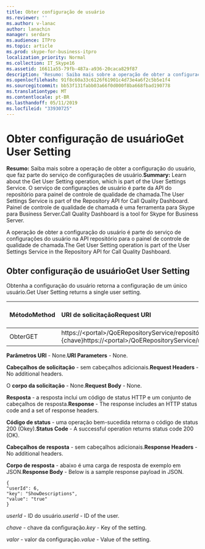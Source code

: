 ```yaml
---
title: Obter configuração de usuário
ms.reviewer: ''
ms.author: v-lanac
author: lanachin
manager: serdars
ms.audience: ITPro
ms.topic: article
ms.prod: skype-for-business-itpro
localization_priority: Normal
ms.collection: IT_Skype16
ms.assetid: 16611a55-79fb-487a-a936-20caca829f87
description: 'Resumo: Saiba mais sobre a operação de obter a configuração do usuário, que faz parte do serviço de configurações de usuário. O serviço de configurações de usuário é parte da API do repositório para painel de controle de qualidade de chamada. Painel de controle de qualidade de chamada é uma ferramenta para Skype para Business Server.'
ms.openlocfilehash: 91f8c60a33c6126f61901c4d73e4a6f2c5b5e1f4
ms.sourcegitcommit: bb53f131fabb03a66f0d000f8ba668fbad190778
ms.translationtype: MT
ms.contentlocale: pt-BR
ms.lasthandoff: 05/11/2019
ms.locfileid: "33930725"
---
```

# <a name="get-user-setting"></a><span data-ttu-id="14c75-105">Obter configuração de usuário</span><span class="sxs-lookup"><span data-stu-id="14c75-105">Get User Setting</span></span>
 
<span data-ttu-id="14c75-106">**Resumo:** Saiba mais sobre a operação de obter a configuração do usuário, que faz parte do serviço de configurações de usuário.</span><span class="sxs-lookup"><span data-stu-id="14c75-106">**Summary:** Learn about the Get User Setting operation, which is part of the User Settings Service.</span></span> <span data-ttu-id="14c75-107">O serviço de configurações de usuário é parte da API do repositório para painel de controle de qualidade de chamada.</span><span class="sxs-lookup"><span data-stu-id="14c75-107">The User Settings Service is part of the Repository API for Call Quality Dashboard.</span></span> <span data-ttu-id="14c75-108">Painel de controle de qualidade de chamada é uma ferramenta para Skype para Business Server.</span><span class="sxs-lookup"><span data-stu-id="14c75-108">Call Quality Dashboard is a tool for Skype for Business Server.</span></span>
  
<span data-ttu-id="14c75-109">A operação de obter a configuração do usuário é parte do serviço de configurações do usuário na API repositório para o painel de controle de qualidade de chamada.</span><span class="sxs-lookup"><span data-stu-id="14c75-109">The Get User Setting operation is part of the User Settings Service in the Repository API for Call Quality Dashboard.</span></span>
  
## <a name="get-user-setting"></a><span data-ttu-id="14c75-110">Obter configuração de usuário</span><span class="sxs-lookup"><span data-stu-id="14c75-110">Get User Setting</span></span>

<span data-ttu-id="14c75-111">Obtenha a configuração do usuário retorna a configuração de um único usuário.</span><span class="sxs-lookup"><span data-stu-id="14c75-111">Get User Setting returns a single user setting.</span></span>
  

|<span data-ttu-id="14c75-112">**Método**</span><span class="sxs-lookup"><span data-stu-id="14c75-112">**Method**</span></span>|<span data-ttu-id="14c75-113">**URI de solicitação**</span><span class="sxs-lookup"><span data-stu-id="14c75-113">**Request URI**</span></span>|<span data-ttu-id="14c75-114">**Versão de HTTP**</span><span class="sxs-lookup"><span data-stu-id="14c75-114">**HTTP Version**</span></span>|
|:-----|:-----|:-----|
|<span data-ttu-id="14c75-115">Obter</span><span class="sxs-lookup"><span data-stu-id="14c75-115">GET</span></span>  <br/> |<span data-ttu-id="14c75-116">https://\<portal\>/QoERepositoryService/repositório/usuário / {userId} /setting/ {chave}</span><span class="sxs-lookup"><span data-stu-id="14c75-116">https://\<portal\>/QoERepositoryService/repository/user/{userId}/setting/{key}</span></span>  <br/> |<span data-ttu-id="14c75-117">HTTP/1.1</span><span class="sxs-lookup"><span data-stu-id="14c75-117">HTTP/1.1</span></span>  <br/> |
   
 <span data-ttu-id="14c75-118">**Parâmetros URI** - None.</span><span class="sxs-lookup"><span data-stu-id="14c75-118">**URI Parameters** - None.</span></span>
  
 <span data-ttu-id="14c75-119">**Cabeçalhos de solicitação** - sem cabeçalhos adicionais.</span><span class="sxs-lookup"><span data-stu-id="14c75-119">**Request Headers** - No additional headers.</span></span>
  
 <span data-ttu-id="14c75-120">O **corpo da solicitação** - None.</span><span class="sxs-lookup"><span data-stu-id="14c75-120">**Request Body** - None.</span></span>
  
 <span data-ttu-id="14c75-121">**Resposta** - a resposta inclui um código de status HTTP e um conjunto de cabeçalhos de resposta.</span><span class="sxs-lookup"><span data-stu-id="14c75-121">**Response** - The response includes an HTTP status code and a set of response headers.</span></span>
  
 <span data-ttu-id="14c75-122">**Código de status** - uma operação bem-sucedida retorna o código de status 200 (Okey).</span><span class="sxs-lookup"><span data-stu-id="14c75-122">**Status Code** - A successful operation returns status code 200 (OK).</span></span>
  
 <span data-ttu-id="14c75-123">**Cabeçalhos de resposta** - sem cabeçalhos adicionais.</span><span class="sxs-lookup"><span data-stu-id="14c75-123">**Response Headers** - No additional headers.</span></span>
  
 <span data-ttu-id="14c75-124">**Corpo de resposta** - abaixo é uma carga de resposta de exemplo em JSON.</span><span class="sxs-lookup"><span data-stu-id="14c75-124">**Response Body** - Below is a sample response payload in JSON.</span></span>
  
```
{
"userId": 6,
"key": "ShowDescriptions",
"value": "true"
}
```

 <span data-ttu-id="14c75-125">*userId* - ID do usuário.</span><span class="sxs-lookup"><span data-stu-id="14c75-125">*userId*  - ID of the user.</span></span>
  
 <span data-ttu-id="14c75-126">*chave* - chave da configuração.</span><span class="sxs-lookup"><span data-stu-id="14c75-126">*key*  - Key of the setting.</span></span>
  
 <span data-ttu-id="14c75-127">*valor* - valor da configuração.</span><span class="sxs-lookup"><span data-stu-id="14c75-127">*value*  - Value of the setting.</span></span>
  

